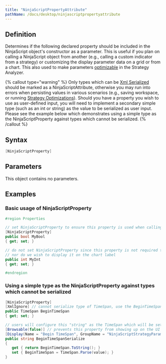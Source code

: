 ```yaml
---
title: "NinjaScriptPropertyAttribute"
pathName: /docs/desktop/ninjascriptpropertyattribute
---
```


## Definition

Determines if the following declared property should be included in the NinjaScript object's constructor as a parameter. This is useful if you plan on calling a NinjaScript object from another (e.g., calling a custom indicator from a strategy) or customizing the display parameter data on a grid or from a chart. This also used to make parameters [optimizable](/docs/desktop/optimize_a_strategy) in the Strategy Analyzer.

{% callout type="warning" %}
Only types which can be [Xml Serialized](/docs/desktop/xmlignoreattribute) should be marked as a NinjaScriptAttribute, otherwise you may run into errors when persisting values in various scenarios (e.g., saving workspace, or running [Strategy Optimizations](/docs/desktop/optimize_a_strategy)). Should you have a property you wish to use as user-defined input, you will need to implement a secondary simple type (such as an int or string) as the value to be serialized as user input. Please see the example below which demonstrates using a simple type as the NinjaScriptProperty against types which cannot be serialized.
{% /callout %}

## Syntax

```csharp
[NinjaScriptProperty]
```

## Parameters

This object contains no parameters.

## Examples

### Basic usage of NinjaScriptProperty

```csharp
#region Properties  

// set NinjaScriptProperty to ensure this property is used when calling from another object
[NinjaScriptProperty]
public bool MyBool  
{ get; set; }

// do not set NinjaScriptProperty since this property is not required to call
// nor do we wish to display it on the chart label
public int MyInt
{ get; set; }

#endregion
```

### Using a simple type as the NinjaScriptProperty against types which cannot be serialized

```csharp
[NinjaScriptProperty]
[XmlIgnore] // cannot serialize type of TimeSpan, use the BeginTimeSpanSerialize object to persist properties
public TimeSpan BeginTimeSpan
{ get; set; }

// users will configure this "string" as the TimeSpan which will be set as a TimeSpan object used in data processing
[Browsable(false)] // prevents this property from showing up on the UI
[Display(Name = "Begin TimeSpan", GroupName = "NinjaScriptStrategyParameters", Order = 1)]
public string BeginTimeSpanSerialize
{
   get { return BeginTimeSpan.ToString(); }
   set { BeginTimeSpan = TimeSpan.Parse(value); }
}
```

